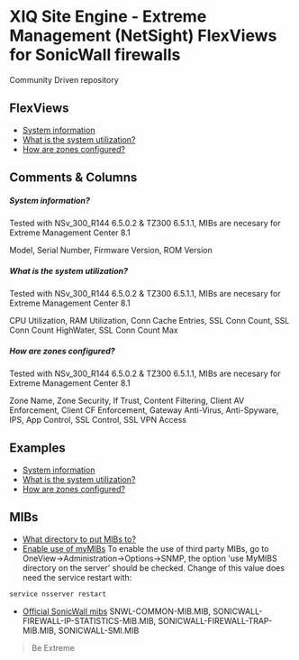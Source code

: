 # XIQ Site Engine - Extreme Management (NetSight) FlexViews for SonicWall firewalls

Community Driven repository


## FlexViews
* [System information](tpl/SonicWall_Info.tpl?raw=true)
* [What is the system utilization?](tpl/SonicWall_Utilization.tpl?raw=true)
* [How are zones configured?](tpl/SonicWall_Zones.tpl?raw=true)

## Comments & Columns

##### System information?
Tested with NSv_300_R144 6.5.0.2 & TZ300 6.5.1.1, MIBs are necesary for Extreme Management Center 8.1

Model, Serial Number, Firmware Version, ROM Version

##### What is the system utilization?
Tested with NSv_300_R144 6.5.0.2 & TZ300 6.5.1.1, MIBs are necesary for Extreme Management Center 8.1

CPU Utilization, RAM Utilization, Conn Cache Entries, SSL Conn Count, SSL Conn Count HighWater, SSL Conn Count Max

##### How are zones configured?
Tested with NSv_300_R144 6.5.0.2 & TZ300 6.5.1.1, MIBs are necesary for Extreme Management Center 8.1

Zone Name, Zone Security, If Trust, Content Filtering, Client AV Enforcement, Client CF Enforcement, Gateway Anti-Virus, Anti-Spyware, IPS, App Control, SSL Control, SSL VPN Access

## Examples
* [System information](sample/SonicWall_Info.png?raw=true)
* [What is the system utilization?](sample/SonicWall_Utilization.png?raw=true)
* [How are zones configured?](sample/SonicWall_Zones.png?raw=true)

## MIBs
* [What directory to put MIBs to?](https://extremeportal.force.com/ExtrArticleDetail?an=000080448)
* [Enable use of myMIBs](https://emc.extremenetworks.com/content/oneview/docs/admin/options/docs/ov_admin_options_snmp.html)
To enable the use of third party MIBs, go to OneView->Administration->Options->SNMP, the option 'use MyMIBS directory on the server' should be checked. Change of this value does need the service restart with:
```bash
service nsserver restart
```
* [Official SonicWall mibs](https://www.sonicwall.com/en-us/support/knowledge-base/170503581936826)
SNWL-COMMON-MIB.MIB, SONICWALL-FIREWALL-IP-STATISTICS-MIB.MIB, SONICWALL-FIREWALL-TRAP-MIB.MIB, SONICWALL-SMI.MIB

>Be Extreme